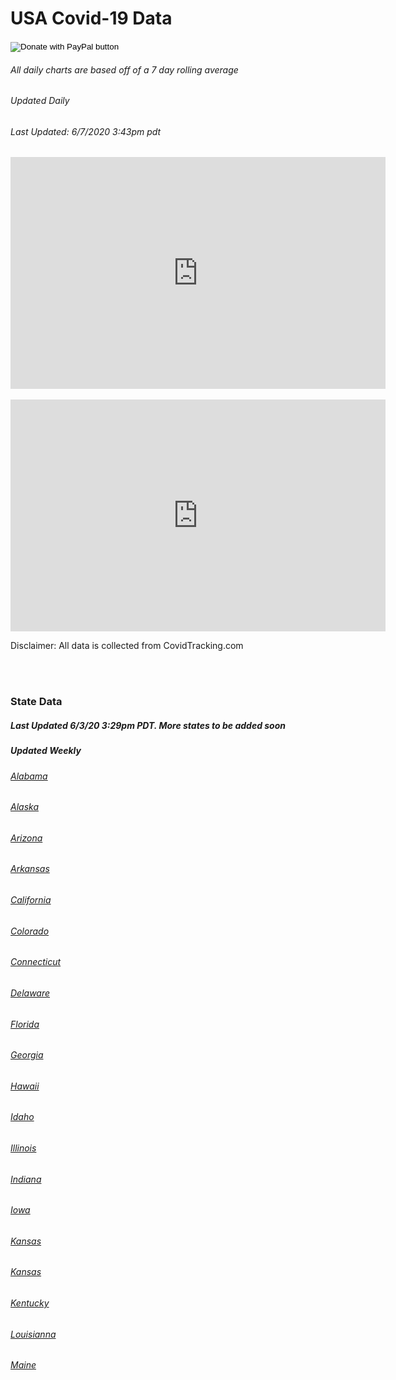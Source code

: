 

# USA Covid-19 Data 
<!-- Global site tag (gtag.js) - Google Analytics -->
<script async src="https://www.googletagmanager.com/gtag/js?id=UA-167862552-1"></script>
<script>
  window.dataLayer = window.dataLayer || [];
  function gtag(){dataLayer.push(arguments);}
  gtag('js', new Date());

  gtag('config', 'UA-167862552-1');
</script>


<p style="text-align:right;">
<div id="paypal-button-container"></div>
<script src="https://www.paypal.com/sdk/js?client-id=sb&currency=USD" data-sdk-integration-source="button-factory"></script>
<form action="https://www.paypal.com/cgi-bin/webscr" method="post" target="_top">
<input type="hidden" name="cmd" value="_donations" />
<input type="hidden" name="business" value="6A4AWXGVD5F5L" />
<input type="hidden" name="currency_code" value="USD" />
<input type="image" src="https://www.paypalobjects.com/en_US/i/btn/btn_donateCC_LG.gif" border="0" name="submit" title="PayPal - The safer, easier way to pay online!" alt="Donate with PayPal button" />
<img alt="" border="0" src="https://www.paypal.com/en_US/i/scr/pixel.gif" width="1" height="1" />
</form>
</p>

<p style="text-align:center;">
<h6> All daily charts are based off of a 7 day rolling average
  <h6> Updated Daily </h6>
<h6>Last Updated: 6/7/2020 3:43pm pdt </h6>
<iframe width="600" height="371" seamless frameborder="0" scrolling="no" src="https://docs.google.com/spreadsheets/d/e/2PACX-1vTfotxCjrIv9j0qa55Q-vH95X329v9aKjBOr2-shLoCZ-kYYTgdp-ittdvGApMyYdaERfl6gM6HGBEA/pubchart?oid=705871937&amp;format=interactive"></iframe>
<br>
<br>
<iframe width="600" height="371" seamless frameborder="0" scrolling="no" src="https://docs.google.com/spreadsheets/d/e/2PACX-1vTfotxCjrIv9j0qa55Q-vH95X329v9aKjBOr2-shLoCZ-kYYTgdp-ittdvGApMyYdaERfl6gM6HGBEA/pubchart?oid=445395274&amp;format=interactive"></iframe>
<br>
<p>Disclaimer: All data is collected from CovidTracking.com</p>
<br>

<br>
<h3> State Data </h3>
<h5> Last Updated 6/3/20 3:29pm PDT. More states to be added soon<h5>
<h5> Updated Weekly <h5>
<h6><a href="javascript:window.open('https://docs.google.com/spreadsheets/d/e/2PACX-1vRQTMrJfoOBroiSy810e__dInixlvGAA4CUWdTQq1_0gZRqffjG9RGg-pdTaVqut_rR1_GCrg2B98fA/pubchart?oid=837938382&format=interactive', 'Alabama', 'width=600,height=371');">Alabama</a></h6>

<h6><a href="javascript:window.open('https://docs.google.com/spreadsheets/d/e/2PACX-1vQpxx9Bywe-aMKbDBSZsUEgpKwfiZ77KH8U6R8ZqGqS5FgyllK4F08h75xFkZg_1BwOZsdT9L3RvZ4e/pubchart?oid=156019386&format=interactive', 'Alaska', 'width=600,height=371');">Alaska</a></h6>

<h6><a href="javascript:window.open('https://docs.google.com/spreadsheets/d/e/2PACX-1vTrod5HaGmqxTRnSe4OOVrnxW870BJw7INCxpCj2Xfl1rKY3_rgvaq_9Q8hkxVa1gStaXfF3_NpH1dY/pubchart?oid=1155378071&format=interactive', 'Arizona', 'width=600,height=371');">Arizona</a></h6>

<h6><a href="javascript:window.open('https://docs.google.com/spreadsheets/d/e/2PACX-1vQ5PHGvjUC06IT0R8zwnEK_tau8AuKmjzOj3z80rCTat4KbcnmmQZiy_uUCWgT4BBszsodWJowgjq5i/pubchart?oid=37556038&format=interactive', 'Arkansas', 'width=600,height=371');">Arkansas</a></h6>

<h6><a href="javascript:window.open('https://docs.google.com/spreadsheets/d/e/2PACX-1vRonWfueDo6Uh1BUMCuLQwYTyQb66eSh9cD5aYKfbcNmI65uhSMrJ4dukxfxyJkFMGx04VcmkQhQQDX/pubchart?oid=2112309523&format=interactive', 'California', 'width=600,height=371');">California</a></h6>

<h6><a href="javascript:window.open('https://docs.google.com/spreadsheets/d/e/2PACX-1vR5FnGwiCayULs4V44JV6fyiFqJZIMJAn8dZ0TcEel1u2vXPNNUlyij16gtCPH5rEFopfVrfQNzGQqA/pubchart?oid=724343051&format=interactive', 'Colorado', 'width=600,height=371');">Colorado</a></h6>

<h6><a href="javascript:window.open('https://docs.google.com/spreadsheets/d/e/2PACX-1vSSm46R4ysUnBLz1xEpJhfgI6TiZVVvmlx-f0AAdQCsMux08QirqAHWE97OWkaTNZvRzL8ux49IHD3x/pubchart?oid=21165560&format=interactive', 'Connecticut', 'width=600,height=371');">Connecticut</a></h6>

<h6><a href="javascript:window.open('https://docs.google.com/spreadsheets/d/e/2PACX-1vQjtN95bfbAnK71x4_5qTIQSXQw3Vwm-bL4wQgkYdEYqBloTDxOyLYnWYl2F8m9BbMInTEqGrYMys94/pubchart?oid=337068911&format=interactive', 'Delaware', 'width=600,height=371');">Delaware</a></h6>

<h6><a href="javascript:window.open('https://docs.google.com/spreadsheets/d/e/2PACX-1vSA0bYgZYhJRVGoEWO-dBuLqrt1TR283gGi6MifPTB-V-qFb50xJmCy87Yp33jEJyO76ga1O6ESJ_4S/pubchart?oid=1631889270&format=interactive', 'Florida', 'width=600,height=371');">Florida</a></h6>

<h6><a href="javascript:window.open('https://docs.google.com/spreadsheets/d/e/2PACX-1vToK64mwCBrJn-3pPIYaRJoGIIukAxdSgLiDThZocPYztPk73BpWuxYmEBJ-rrQKABr0VH_0xGlOS6y/pubchart?oid=557812552&format=interactive', 'Georgia', 'width=600,height=371');">Georgia</a></h6>

<h6><a href="javascript:window.open('https://docs.google.com/spreadsheets/d/e/2PACX-1vSQEkswb8-zalspUZS8QvVaZYcdT6mMEW5ExJgqpsatAUX4vhJoi9lQlgZzrTRFOOHAZ5y04MxW6jJ-/pubchart?oid=1273373672&format=interactive', 'Hawaii', 'width=600,height=371');">Hawaii</a></h6>

<h6><a href="javascript:window.open('https://docs.google.com/spreadsheets/d/e/2PACX-1vSQEkswb8-zalspUZS8QvVaZYcdT6mMEW5ExJgqpsatAUX4vhJoi9lQlgZzrTRFOOHAZ5y04MxW6jJ-/pubchart?oid=1273373672&format=interactive', 'Idaho', 'width=600,height=371');">Idaho</a></h6>

<h6><a href="javascript:window.open('https://docs.google.com/spreadsheets/d/e/2PACX-1vTGDvop0gfyMshKHxSauX0MlEAMaPOtHCM-Vnr2x6YqsHBKTVEJ9t5m8Ysgi6i9qMCVWCPn3JOZ6huS/pubchart?oid=398511888&format=interactive', 'Illinois', 'width=600,height=371');">Illinois</a></h6>

<h6><a href="javascript:window.open('https://docs.google.com/spreadsheets/d/e/2PACX-1vRF8UfjZJjRy7H6UE4mr5i2vPPNQOVClqH9QZAhFDqPm3FA_jo8lDkFdDVx2X1TkfUMWQBBhdOtCBQw/pubchart?oid=1934953113&format=interactive', 'Indiana', 'width=600,height=371');">Indiana</a></h6>

<h6><a href="javascript:window.open('https://docs.google.com/spreadsheets/d/e/2PACX-1vS3Txr4icsMoty2E_08qs6Bo9oYg3640Fk4poxN8E91HrV7DvqU8QqkLIZQn9VNuPZR8-T6r8FM0xkt/pubchart?oid=536041986&format=interactive', 'Iowa', 'width=600,height=371');">Iowa</a></h6>

<h6><a href="javascript:window.open('https://docs.google.com/spreadsheets/d/e/2PACX-1vTx2-aS4BzeNdL-GQIF1ROTO5JwIvASbENbjR4oUaNU8pMGmLGeQyN1GG8j0bomLsv06uD_u5tAlwXt/pubchart?oid=1828027351&format=interactive', 'Kansas', 'width=600,height=371');">Kansas</a></h6>

<h6><a href="javascript:window.open('https://docs.google.com/spreadsheets/d/e/2PACX-1vTx2-aS4BzeNdL-GQIF1ROTO5JwIvASbENbjR4oUaNU8pMGmLGeQyN1GG8j0bomLsv06uD_u5tAlwXt/pubchart?oid=1828027351&format=interactive', 'Kansas', 'width=600,height=371');">Kansas</a></h6>

<h6><a href="javascript:window.open('https://docs.google.com/spreadsheets/d/e/2PACX-1vQkaxOpcOLRBKDOdJU9o-2AxFGmCpFuNhtP6pQ7FYgpEqfsZkAC35p4wZNKcnhr9AwuAbvPitSwtmLx/pubchart?oid=821561588&format=interactive', 'Kentucky', 'width=600,height=371');">Kentucky</a></h6>

<h6><a href="javascript:window.open('https://docs.google.com/spreadsheets/d/e/2PACX-1vSqdtNsme9mmd4Uws8ZDGOnjR6sE3-HpgLm6mS4_btqDPw1cORtkXECBKMirEKWmu9zGioPCjSlD91n/pubchart?oid=523512650&format=interactive', 'Louisianna', 'width=600,height=371');">Louisianna</a></h6>

<h6><a href="javascript:window.open('https://docs.google.com/spreadsheets/d/e/2PACX-1vRnpNuWhZyfArc2m-UN0RS4NZyulRnt3MFjSwZDmRPId8-Uii2PyMF9r82haRyhCfK3Dwrl53tcTu9o/pubchart?oid=474551697&format=interactive', 'Maine', 'width=600,height=371');">Maine</a></h6>

<script data-ad-client="ca-pub-9371724929988937" async src="https://pagead2.googlesyndication.com/pagead/js/adsbygoogle.js"></script>
